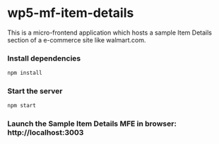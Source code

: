 # wp5-mf-item-details

This is a micro-frontend application which hosts a sample Item Details section of a e-commerce site like walmart.com.

### Install dependencies
```bash
npm install
```

### Start the server
```bash
npm start
```

### Launch the Sample Item Details MFE in browser: http://localhost:3003
